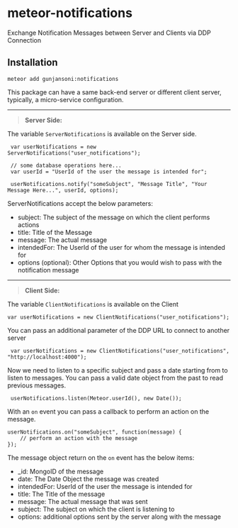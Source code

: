 meteor-notifications
====================
Exchange Notification Messages between Server and Clients via DDP Connection

Installation
------------

    meteor add gunjansoni:notifications


This package can have a same back-end server or different client server, typically, a micro-service configuration.


----------


>  **Server Side:**

 The variable `ServerNotifications` is available on the Server side.

     var userNotifications = new ServerNotifications("user_notifications");

     // some database operations here...
     var userId = "UserId of the user the message is intended for";

     userNotifications.notify("someSubject", "Message Title", "Your Message Here...", userId, options);

ServerNotifications accept the below parameters:

 - subject: The subject of the message on which the client performs actions
 - title: Title of the Message
 - message: The actual message
 - intendedFor: The UserId of the user for whom the message is intended for
 - options (optional): Other Options that you would wish to pass with the notification message

----------

> **Client Side:**

The variable `ClientNotifications` is available on the Client

    var userNotifications = new ClientNotifications("user_notifications");

You can pass an additional parameter of the DDP URL to connect to another server

     var userNotifications = new ClientNotifications("user_notifications", "http://localhost:4000");

Now we need to listen to a specific subject and pass a date starting from to listen to messages. You can pass a valid date object from the past to read previous messages.

     userNotifications.listen(Meteor.userId(), new Date());

With an `on` event you can pass a callback to perform an action on the message.

    userNotifications.on("someSubject", function(message) {
        // perform an action with the message
    });

The message object return on the `on` event has the below items:

 - _id: MongoID of the message
 - date: The Date Object the message was created
 - intendedFor: UserId of the user the message is intended for
 - title: The Title of the message
 - message: The actual message that was sent
 - subject: The subject on which the client is listening to
 - options: additional options sent by the server along with the message
